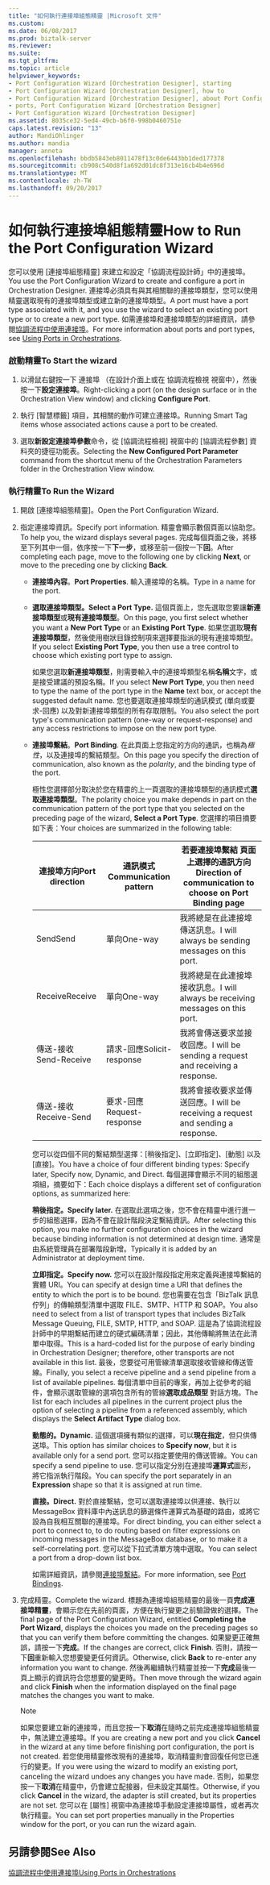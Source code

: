 ```yaml
---
title: "如何執行連接埠組態精靈 |Microsoft 文件"
ms.custom: 
ms.date: 06/08/2017
ms.prod: biztalk-server
ms.reviewer: 
ms.suite: 
ms.tgt_pltfrm: 
ms.topic: article
helpviewer_keywords:
- Port Configuration Wizard [Orchestration Designer], starting
- Port Configuration Wizard [Orchestration Designer], how to
- Port Configuration Wizard [Orchestration Designer], about Port Configuration Wizard
- ports, Port Configuration Wizard [Orchestration Designer]
- Port Configuration Wizard [Orchestration Designer]
ms.assetid: 8035ce32-5ed4-49cb-b6f0-998b0460751e
caps.latest.revision: "13"
author: MandiOhlinger
ms.author: mandia
manager: anneta
ms.openlocfilehash: bbdb5843eb8011478f13c0de6443bb1ded177378
ms.sourcegitcommit: cb908c540d8f1a692d01dc8f313e16cb4b4e696d
ms.translationtype: MT
ms.contentlocale: zh-TW
ms.lasthandoff: 09/20/2017
---
```

# <a name="how-to-run-the-port-configuration-wizard"></a><span data-ttu-id="8090b-102">如何執行連接埠組態精靈</span><span class="sxs-lookup"><span data-stu-id="8090b-102">How to Run the Port Configuration Wizard</span></span>
<span data-ttu-id="8090b-103">您可以使用 [連接埠組態精靈] 來建立和設定「協調流程設計師」中的連接埠。</span><span class="sxs-lookup"><span data-stu-id="8090b-103">You use the Port Configuration Wizard to create and configure a port in Orchestration Designer.</span></span> <span data-ttu-id="8090b-104">連接埠必須具有與其相關聯的連接埠類型，您可以使用精靈選取現有的連接埠類型或建立新的連接埠類型。</span><span class="sxs-lookup"><span data-stu-id="8090b-104">A port must have a port type associated with it, and you use the wizard to select an existing port type or to create a new port type.</span></span> <span data-ttu-id="8090b-105">如需連接埠和連接埠類型的詳細資訊，請參閱[協調流程中使用連接埠](../core/using-ports-in-orchestrations.md)。</span><span class="sxs-lookup"><span data-stu-id="8090b-105">For more information about ports and port types, see [Using Ports in Orchestrations](../core/using-ports-in-orchestrations.md).</span></span>  
  
### <a name="to-start-the-wizard"></a><span data-ttu-id="8090b-106">啟動精靈</span><span class="sxs-lookup"><span data-stu-id="8090b-106">To Start the wizard</span></span>  
  
1.  <span data-ttu-id="8090b-107">以滑鼠右鍵按一下 連接埠 （在設計介面上或在 協調流程檢視 視窗中），然後按一下**設定連接埠**。</span><span class="sxs-lookup"><span data-stu-id="8090b-107">Right-clicking a port (on the design surface or in the Orchestration View window) and clicking **Configure Port**.</span></span>  
  
2.  <span data-ttu-id="8090b-108">執行 [智慧標籤] 項目，其相關的動作可建立連接埠。</span><span class="sxs-lookup"><span data-stu-id="8090b-108">Running Smart Tag items whose associated actions cause a port to be created.</span></span>  
  
3.  <span data-ttu-id="8090b-109">選取**新設定連接埠參數**命令，從 [協調流程檢視] 視窗中的 [協調流程參數] 資料夾的捷徑功能表。</span><span class="sxs-lookup"><span data-stu-id="8090b-109">Selecting the **New Configured Port Parameter** command from the shortcut menu of the Orchestration Parameters folder in the Orchestration View window.</span></span>  
  
### <a name="to-run-the-wizard"></a><span data-ttu-id="8090b-110">執行精靈</span><span class="sxs-lookup"><span data-stu-id="8090b-110">To Run the Wizard</span></span>  
  
1.  <span data-ttu-id="8090b-111">開啟 [連接埠組態精靈]。</span><span class="sxs-lookup"><span data-stu-id="8090b-111">Open the Port Configuration Wizard.</span></span>  
  
2.  <span data-ttu-id="8090b-112">指定連接埠資訊。</span><span class="sxs-lookup"><span data-stu-id="8090b-112">Specify port information.</span></span> <span data-ttu-id="8090b-113">精靈會顯示數個頁面以協助您。</span><span class="sxs-lookup"><span data-stu-id="8090b-113">To help you, the wizard displays several pages.</span></span> <span data-ttu-id="8090b-114">完成每個頁面之後，將移至下列其中一個，依序按一下**下一步**，或移至前一個按一下**回**。</span><span class="sxs-lookup"><span data-stu-id="8090b-114">After completing each page, move to the following one by clicking **Next**, or move to the preceding one by clicking **Back**.</span></span>  
  
    -   <span data-ttu-id="8090b-115">**連接埠內容**。</span><span class="sxs-lookup"><span data-stu-id="8090b-115">**Port Properties**.</span></span> <span data-ttu-id="8090b-116">輸入連接埠的名稱。</span><span class="sxs-lookup"><span data-stu-id="8090b-116">Type in a name for the port.</span></span>  
  
    -   <span data-ttu-id="8090b-117">**選取連接埠類型。**</span><span class="sxs-lookup"><span data-stu-id="8090b-117">**Select a Port Type.**</span></span> <span data-ttu-id="8090b-118">這個頁面上，您先選取您要讓**新連接埠類型**或**現有連接埠類型**。</span><span class="sxs-lookup"><span data-stu-id="8090b-118">On this page, you first select whether you want a **New Port Type** or an **Existing Port Type**.</span></span> <span data-ttu-id="8090b-119">如果您選取**現有連接埠類型**，然後使用樹狀目錄控制項來選擇要指派的現有連接埠類型。</span><span class="sxs-lookup"><span data-stu-id="8090b-119">If you select **Existing Port Type**, you then use a tree control to choose which existing port type to assign.</span></span>  
  
         <span data-ttu-id="8090b-120">如果您選取**新連接埠類型**，則需要輸入中的連接埠類型名稱**名稱**文字，或是接受建議的預設名稱。</span><span class="sxs-lookup"><span data-stu-id="8090b-120">If you select **New Port Type**, you then need to type the name of the port type in the **Name** text box, or accept the suggested default name.</span></span> <span data-ttu-id="8090b-121">您也要選取連接埠類型的通訊模式 (單向或要求-回應) 以及對新連接埠類型的所有存取限制。</span><span class="sxs-lookup"><span data-stu-id="8090b-121">You also select the port type's communication pattern (one-way or request-response) and any access restrictions to impose on the new port type.</span></span>  
  
    -   <span data-ttu-id="8090b-122">**連接埠繫結**。</span><span class="sxs-lookup"><span data-stu-id="8090b-122">**Port Binding**.</span></span> <span data-ttu-id="8090b-123">在此頁面上您指定的方向的通訊，也稱為*極性*，以及連接埠的繫結類型。</span><span class="sxs-lookup"><span data-stu-id="8090b-123">On this page you specify the direction of communication, also known as the *polarity*, and the binding type of the port.</span></span>  
  
         <span data-ttu-id="8090b-124">極性您選擇部分取決於您在精靈的上一頁選取的連接埠類型的通訊模式**選取連接埠類型**。</span><span class="sxs-lookup"><span data-stu-id="8090b-124">The polarity choice you make depends in part on the communication pattern of the port type that you selected on the preceding page of the wizard, **Select a Port Type**.</span></span> <span data-ttu-id="8090b-125">您選擇的項目摘要如下表：</span><span class="sxs-lookup"><span data-stu-id="8090b-125">Your choices are summarized in the following table:</span></span>  
  
        |<span data-ttu-id="8090b-126">連接埠方向</span><span class="sxs-lookup"><span data-stu-id="8090b-126">Port direction</span></span>|<span data-ttu-id="8090b-127">通訊模式</span><span class="sxs-lookup"><span data-stu-id="8090b-127">Communication pattern</span></span>|<span data-ttu-id="8090b-128">若要連接埠繫結 頁面上選擇的通訊方向</span><span class="sxs-lookup"><span data-stu-id="8090b-128">Direction of communication to choose on Port Binding page</span></span>|  
        |--------------------|---------------------------|---------------------------------------------------------------|  
        |<span data-ttu-id="8090b-129">Send</span><span class="sxs-lookup"><span data-stu-id="8090b-129">Send</span></span>|<span data-ttu-id="8090b-130">單向</span><span class="sxs-lookup"><span data-stu-id="8090b-130">One-way</span></span>|<span data-ttu-id="8090b-131">我將總是在此連接埠傳送訊息。</span><span class="sxs-lookup"><span data-stu-id="8090b-131">I will always be sending messages on this port.</span></span>|  
        |<span data-ttu-id="8090b-132">Receive</span><span class="sxs-lookup"><span data-stu-id="8090b-132">Receive</span></span>|<span data-ttu-id="8090b-133">單向</span><span class="sxs-lookup"><span data-stu-id="8090b-133">One-way</span></span>|<span data-ttu-id="8090b-134">我將總是在此連接埠接收訊息。</span><span class="sxs-lookup"><span data-stu-id="8090b-134">I will always be receiving messages on this port.</span></span>|  
        |<span data-ttu-id="8090b-135">傳送-接收</span><span class="sxs-lookup"><span data-stu-id="8090b-135">Send-Receive</span></span>|<span data-ttu-id="8090b-136">請求-回應</span><span class="sxs-lookup"><span data-stu-id="8090b-136">Solicit-response</span></span>|<span data-ttu-id="8090b-137">我將會傳送要求並接收回應。</span><span class="sxs-lookup"><span data-stu-id="8090b-137">I will be sending a request and receiving a response.</span></span>|  
        |<span data-ttu-id="8090b-138">傳送-接收</span><span class="sxs-lookup"><span data-stu-id="8090b-138">Receive-Send</span></span>|<span data-ttu-id="8090b-139">要求-回應</span><span class="sxs-lookup"><span data-stu-id="8090b-139">Request-response</span></span>|<span data-ttu-id="8090b-140">我將會接收要求並傳送回應。</span><span class="sxs-lookup"><span data-stu-id="8090b-140">I will be receiving a request and sending a response.</span></span>|  
  
         <span data-ttu-id="8090b-141">您可以從四個不同的繫結類型選擇：[稍後指定]、[立即指定]、[動態] 以及 [直接]。</span><span class="sxs-lookup"><span data-stu-id="8090b-141">You have a choice of four different binding types: Specify later, Specify now, Dynamic, and Direct.</span></span> <span data-ttu-id="8090b-142">每個選擇會顯示不同的組態選項組，摘要如下：</span><span class="sxs-lookup"><span data-stu-id="8090b-142">Each choice displays a different set of configuration options, as summarized here:</span></span>  
  
         <span data-ttu-id="8090b-143">**稍後指定。**</span><span class="sxs-lookup"><span data-stu-id="8090b-143">**Specify later.**</span></span> <span data-ttu-id="8090b-144">在選取此選項之後，您不會在精靈中進行進一步的組態選擇，因為不會在設計階段決定繫結資訊。</span><span class="sxs-lookup"><span data-stu-id="8090b-144">After selecting this option, you make no further configuration choices in the wizard because binding information is not determined at design time.</span></span> <span data-ttu-id="8090b-145">通常是由系統管理員在部署階段新增。</span><span class="sxs-lookup"><span data-stu-id="8090b-145">Typically it is added by an Administrator at deployment time.</span></span>  
  
         <span data-ttu-id="8090b-146">**立即指定。**</span><span class="sxs-lookup"><span data-stu-id="8090b-146">**Specify now.**</span></span> <span data-ttu-id="8090b-147">您可以在設計階段指定用來定義與連接埠繫結的實體 URI。</span><span class="sxs-lookup"><span data-stu-id="8090b-147">You can specify at design time a URI that defines the entity to which the port is to be bound.</span></span> <span data-ttu-id="8090b-148">您也需要在包含「BizTalk 訊息佇列」的傳輸類型清單中選取 FILE、SMTP、HTTP 和 SOAP。</span><span class="sxs-lookup"><span data-stu-id="8090b-148">You also need to select from a list of transport types that includes BizTalk Message Queuing, FILE, SMTP, HTTP, and SOAP.</span></span> <span data-ttu-id="8090b-149">這是為了協調流程設計師中的早期繫結而建立的硬式編碼清單；因此，其他傳輸將無法在此清單中取得。</span><span class="sxs-lookup"><span data-stu-id="8090b-149">This is a hard-coded list for the purpose of early binding in Orchestration Designer; therefore, other transports are not available in this list.</span></span> <span data-ttu-id="8090b-150">最後，您要從可用管線清單選取接收管線和傳送管線。</span><span class="sxs-lookup"><span data-stu-id="8090b-150">Finally, you select a receive pipeline and a send pipeline from a list of available pipelines.</span></span> <span data-ttu-id="8090b-151">每個清單中目前的專案，再加上從參考的組件，會顯示選取管線的選項包含所有的管線**選取成品類型** 對話方塊。</span><span class="sxs-lookup"><span data-stu-id="8090b-151">The list for each includes all pipelines in the current project plus the option of selecting a pipeline from a referenced assembly, which displays the **Select Artifact Type** dialog box.</span></span>  
  
         <span data-ttu-id="8090b-152">**動態的。**</span><span class="sxs-lookup"><span data-stu-id="8090b-152">**Dynamic.**</span></span> <span data-ttu-id="8090b-153">這個選項擁有類似的選擇，可以**現在指定**，但只供傳送埠。</span><span class="sxs-lookup"><span data-stu-id="8090b-153">This option has similar choices to **Specify now**, but it is available only for a send port.</span></span> <span data-ttu-id="8090b-154">您可以指定要使用的傳送管線。</span><span class="sxs-lookup"><span data-stu-id="8090b-154">You can specify a send pipeline to use.</span></span> <span data-ttu-id="8090b-155">您可以指定分別在連接埠**運算式**圖形，將它指派執行階段。</span><span class="sxs-lookup"><span data-stu-id="8090b-155">You can specify the port separately in an **Expression** shape so that it is assigned at run time.</span></span>  
  
         <span data-ttu-id="8090b-156">**直接。**</span><span class="sxs-lookup"><span data-stu-id="8090b-156">**Direct.**</span></span> <span data-ttu-id="8090b-157">對於直接繫結，您可以選取連接埠以供連接、執行以 MessageBox 資料庫中內送訊息的篩選條件運算式為基礎的路由，或將它設為自我相互關聯的連接埠。</span><span class="sxs-lookup"><span data-stu-id="8090b-157">For direct binding, you can either select a port to connect to, to do routing based on filter expressions on incoming messages in the MessageBox database, or to make it a self-correlating port.</span></span> <span data-ttu-id="8090b-158">您可以從下拉式清單方塊中選取。</span><span class="sxs-lookup"><span data-stu-id="8090b-158">You can select a port from a drop-down list box.</span></span>  
  
         <span data-ttu-id="8090b-159">如需詳細資訊，請參閱[連接埠繫結](../core/port-bindings.md)。</span><span class="sxs-lookup"><span data-stu-id="8090b-159">For more information, see [Port Bindings](../core/port-bindings.md).</span></span>  
  
3.  <span data-ttu-id="8090b-160">完成精靈。</span><span class="sxs-lookup"><span data-stu-id="8090b-160">Complete the wizard.</span></span> <span data-ttu-id="8090b-161">標題為連接埠組態精靈的最後一頁**完成連接埠精靈**，會顯示您在先前的頁面，方便在執行變更之前驗證做的選擇。</span><span class="sxs-lookup"><span data-stu-id="8090b-161">The final page of the Port Configuration Wizard, entitled **Completing the Port Wizard**, displays the choices you made on the preceding pages so that you can verify them before committing the changes.</span></span> <span data-ttu-id="8090b-162">如果變更正確無誤，請按一下**完成**。</span><span class="sxs-lookup"><span data-stu-id="8090b-162">If the changes are correct, click **Finish**.</span></span> <span data-ttu-id="8090b-163">否則，請按一下**回**重新輸入您想要變更任何資訊。</span><span class="sxs-lookup"><span data-stu-id="8090b-163">Otherwise, click **Back** to re-enter any information you want to change.</span></span> <span data-ttu-id="8090b-164">然後再繼續執行精靈並按一下**完成**最後一頁上顯示的資訊符合您想要的變更時。</span><span class="sxs-lookup"><span data-stu-id="8090b-164">Then move through the wizard again and click **Finish** when the information displayed on the final page matches the changes you want to make.</span></span>  
  
    > [!NOTE]
    >  <span data-ttu-id="8090b-165">如果您要建立新的連接埠，而且您按一下**取消**在隨時之前完成連接埠組態精靈中，無法建立連接埠。</span><span class="sxs-lookup"><span data-stu-id="8090b-165">If you are creating a new port and you click **Cancel** in the wizard at any time before finishing port configuration, the port is not created.</span></span> <span data-ttu-id="8090b-166">若您使用精靈修改現有的連接埠，取消精靈則會回復任何您已進行的變更。</span><span class="sxs-lookup"><span data-stu-id="8090b-166">If you were using the wizard to modify an existing port, canceling the wizard undoes any changes you have made.</span></span> <span data-ttu-id="8090b-167">否則，如果您按一下**取消**在精靈中，仍會建立配接器，但未設定其屬性。</span><span class="sxs-lookup"><span data-stu-id="8090b-167">Otherwise, if you click **Cancel** in the wizard, the adapter is still created, but its properties are not set.</span></span> <span data-ttu-id="8090b-168">您可以在 [屬性] 視窗中為連接埠手動設定連接埠屬性，或者再次執行精靈。</span><span class="sxs-lookup"><span data-stu-id="8090b-168">You can set port properties manually in the Properties window for the port, or you can run the wizard again.</span></span>  
  
## <a name="see-also"></a><span data-ttu-id="8090b-169">另請參閱</span><span class="sxs-lookup"><span data-stu-id="8090b-169">See Also</span></span>  
 [<span data-ttu-id="8090b-170">協調流程中使用連接埠</span><span class="sxs-lookup"><span data-stu-id="8090b-170">Using Ports in Orchestrations</span></span>](../core/using-ports-in-orchestrations.md)